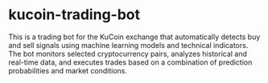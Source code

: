# kucoin-trading-bot
This is a trading bot for the KuCoin exchange that automatically detects buy and sell signals using machine learning models and technical indicators. The bot monitors selected cryptocurrency pairs, analyzes historical and real-time data, and executes trades based on a combination of prediction probabilities and market conditions.
